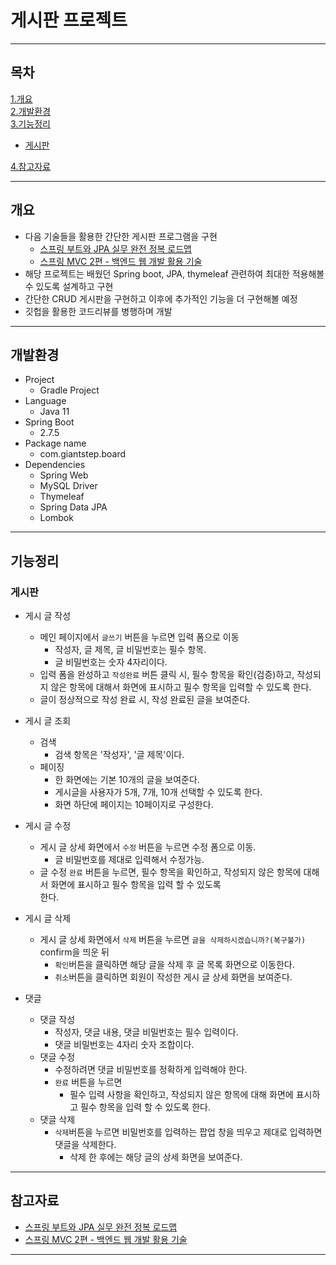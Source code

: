 
# 게시판 프로젝트

---
## 목차
[1.개요](#개요)  
[2.개발환경](#개발환경)  
[3.기능정리](#기능정리)  
 * [게시판](#게시판)  

[4.참고자료](참고자료)

---
## 개요
    
* 다음 기술들을 활용한 간단한 게시판 프로그램을 구현
    * [스프링 부트와 JPA 실무 완전 정복 로드맵](https://www.inflearn.com/roadmaps/149)    
    * [스프링 MVC 2편 - 백엔드 웹 개발 활용 기술](https://www.inflearn.com/course/%EC%8A%A4%ED%94%84%EB%A7%81-mvc-2)
* 해당 프로젝트는 배웠던 Spring boot, JPA, thymeleaf 관련하여 최대한 적용해볼 수 있도록 설계하고 구현
* 간단한 CRUD 게시판을 구현하고 이후에 추가적인 기능을 더 구현해볼 예정
* 깃헙을 활용한 코드리뷰를 병행하며 개발

---
## 개발환경

* Project
  * Gradle Project
* Language
  * Java 11
* Spring Boot
  * 2.7.5
* Package name
  * com.giantstep.board
* Dependencies
  * Spring Web
  * MySQL Driver
  * Thymeleaf
  * Spring Data JPA
  * Lombok

---
## 기능정리

### 게시판
* 게시 글 작성
  * 메인 페이지에서 `글쓰기` 버튼을 누르면 입력 폼으로 이동
    * 작성자, 글 제목, 글 비밀번호는 필수 항목.
    * 글 비밀번호는 숫자 4자리이다.
  * 입력 폼을 완성하고 `작성완료` 버튼 클릭 시, 필수 항목을 확인(검증)하고, 
    작성되지 않은 항목에 대해서 화면에 표시하고 필수 항목을 입력할 수 있도록 한다.
  * 글이 정상적으로 작성 완료 시, 작성 완료된 글을 보여준다.  
     

* 게시 글 조회
  * 검색
    * 검색 항목은 '작성자', '글 제목'이다.
  * 페이징
    * 한 화면에는 기본 10개의 글을 보여준다.
    * 게시글을 사용자가 5개, 7개, 10개 선택할 수 있도록 한다.
    * 화면 하단에 페이지는 10페이지로 구성한다.
  

* 게시 글 수정
  * 게시 글 상세 화면에서 `수정` 버튼을 누르면 수정 폼으로 이동.
    * 글 비밀번호를 제대로 입력해서 수정가능.
  * 글 수정 `완료` 버튼을 누르면, 필수 항목을 확인하고, 작성되지 않은 항목에 대해서 화면에
    표시하고 필수 항목을 입력 할 수 있도록      
    한다.  
  

* 게시 글 삭제
  * 게시 글 상세 화면에서 `삭제` 버튼을 누르면 `글을 삭제하시겠습니까?(복구불가)` confirm을 띄운 뒤
    * `확인`버튼을 클릭하면 해당 글을 삭제 후 글 목록 화면으로 이동한다.
    * `취소`버튼을 클릭하면 회원이 작성한 게시 글 상세 화면을 보여준다.
  

* 댓글
  * 댓글 작성
    * 작성자, 댓글 내용, 댓글 비밀번호는 필수 입력이다.
    * 댓글 비밀번호는 4자리 숫자 조합이다.
  * 댓글 수정
    * 수정하려면 댓글 비밀번호를 정확하게 입력해야 한다.
    * `완료` 버튼을 누르면
      * 필수 입력 사항을 확인하고, 작성되지 않은 항목에 대해 화면에 표시하고 필수 항목을 입력 할 수 있도록 한다.
  * 댓글 삭제
    * `삭제`버튼을 누르면 비밀번호를 입력하는 팝업 창을 띄우고 제대로 입력하면 댓글을 삭제한다.
      * 삭제 한 후에는 해당 글의 상세 화면을 보여준다.
---
## 참고자료
* [스프링 부트와 JPA 실무 완전 정복 로드맵](https://www.inflearn.com/roadmaps/149)    
* [스프링 MVC 2편 - 백엔드 웹 개발 활용 기술](https://www.inflearn.com/course/%EC%8A%A4%ED%94%84%EB%A7%81-mvc-2)

---

